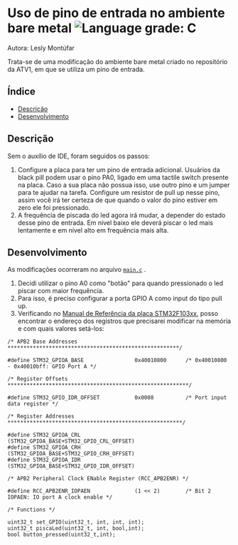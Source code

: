 # Uso de pino de entrada no ambiente bare metal ![Language grade: C](https://img.shields.io/badge/language-C-blue)

Autora: Lesly Montúfar

Trata-se de uma modificação do ambiente bare metal criado no repositório da ATV1, em que se utiliza um pino de entrada.

## Índice 

* [Descrição](#descrição)
* [Desenvolvimento](#desenvolvimento)

## Descrição

Sem o auxílio de IDE, foram seguidos os passos:

1. Configure a placa para ter um pino de entrada adicional. Usuários da black pill podem usar o pino PA0, ligado em uma tactile switch presente na placa. Caso a sua placa não possua isso, use outro pino e um jumper para te ajudar na tarefa. Configure um resistor de pull up nesse pino, assim você irá ter certeza de que quando o valor do pino estiver em zero ele foi pressionado.
2. A frequência de piscada do led agora irá mudar, a depender do estado desse pino de entrada. Em nível baixo ele deverá piscar o led mais lentamente e em nível alto em frequência mais alta.


## Desenvolvimento

As modificações ocorreram no arquivo [`main.c`](https://github.com/LeslyMontufar/11811ETE001-ATV2/blob/f150678863eb0e6dac431010522855a3d0465be3/src/main.c) .

1. Decidi utilizar o pino A0 como "botão" para quando pressionado o led piscar com maior frequência. 
2. Para isso, é preciso configurar a porta GPIO A como input do tipo pull up.
3. Verificando no [Manual de Referência da placa STM32F103xx](https://www.st.com/resource/en/reference_manual/cd00171190-stm32f101xx-stm32f102xx-stm32f103xx-stm32f105xx-and-stm32f107xx-advanced-arm-based-32-bit-mcus-stmicroelectronics.pdf), posso encontrar o endereço dos registros que precisarei modificar na memória e com quais valores setá-los:

```
/* APB2 Base Addresses ******************************************************/

#define STM32_GPIOA_BASE                0x40010800      /* 0x40010800 - 0x40010bff: GPIO Port A */

/* Register Offsets *********************************************************/

#define STM32_GPIO_IDR_OFFSET           0x0008          /* Port input data register */

/* Register Addresses *******************************************************/

#define STM32_GPIOA_CRL                 (STM32_GPIOA_BASE+STM32_GPIO_CRL_OFFSET)
#define STM32_GPIOA_CRH                 (STM32_GPIOA_BASE+STM32_GPIO_CRH_OFFSET)
#define STM32_GPIOA_IDR                 (STM32_GPIOA_BASE+STM32_GPIO_IDR_OFFSET)

/* APB2 Peripheral Clock ENable Register (RCC_APB2ENR) */

#define RCC_APB2ENR_IOPAEN              (1 << 2)        /* Bit 2 IOPAEN: IO port A clock enable */

/* Functions */

uint32_t set_GPIO(uint32_t, int, int, int);
uint32_t piscaLed(uint32_t, int, bool,int);
bool button_pressed(uint32_t,int);

```

